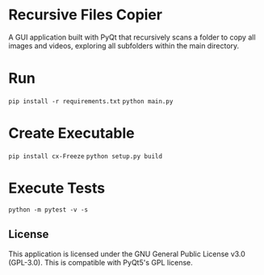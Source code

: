 # Recursive Files Copier

A GUI application built with PyQt that recursively scans a folder to copy all images and videos, exploring all subfolders within the main directory.

# Run

`pip install -r requirements.txt`
`python main.py`

# Create Executable

`pip install cx-Freeze`
`python setup.py build`

# Execute Tests

`python -m pytest -v -s`

## License

This application is licensed under the GNU General Public License v3.0 (GPL-3.0). This is compatible with PyQt5's GPL license.
